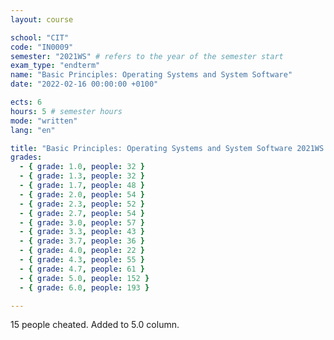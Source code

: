 ```yaml
---
layout: course

school: "CIT"
code: "IN0009"
semester: "2021WS" # refers to the year of the semester start
exam_type: "endterm"
name: "Basic Principles: Operating Systems and System Software"
date: "2022-02-16 00:00:00 +0100"

ects: 6
hours: 5 # semester hours
mode: "written"
lang: "en"

title: "Basic Principles: Operating Systems and System Software 2021WS Endterm"
grades:
  - { grade: 1.0, people: 32 }
  - { grade: 1.3, people: 32 }
  - { grade: 1.7, people: 48 }
  - { grade: 2.0, people: 54 }
  - { grade: 2.3, people: 52 }
  - { grade: 2.7, people: 54 }
  - { grade: 3.0, people: 57 }
  - { grade: 3.3, people: 43 }
  - { grade: 3.7, people: 36 }
  - { grade: 4.0, people: 22 }
  - { grade: 4.3, people: 55 }
  - { grade: 4.7, people: 61 }
  - { grade: 5.0, people: 152 }
  - { grade: 6.0, people: 193 }

---
```


15 people cheated. Added to 5.0 column. 
